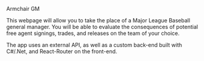 Armchair GM

This webpage will allow you to take the place of a Major League Baseball general manager. You will be able to evaluate the consequences of potential free agent signings, trades, and releases on the team of your choice.

The app uses an external API, as well as a custom back-end built with C#/.Net, and React-Router on the front-end. 
